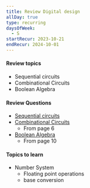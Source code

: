 ```yaml
---
title: Review Digital design
allDay: true
type: recurring
daysOfWeek:
  - S
startRecur: 2023-10-21
endRecur: 2024-10-01
---
```

#### Review topics
- Sequential circuits
- Combinational Circuits
- Boolean Algebra

#### Review Questions
- [Sequential circuits](https://practicepaper.in/gate-cse/sequential-circuit)
- [Combinational Circuits](https://practicepaper.in/gate-cse/combinational-circuit)
	- From page 6
- [Boolean Algebra](https://practicepaper.in/gate-cse/boolean-algebra)
	- From page 10

#### Topics to learn
- Number System
	- Floating point operations
	- base conversion